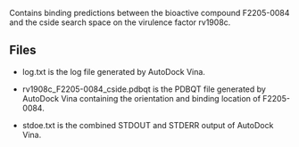 Contains binding predictions between the bioactive compound F2205-0084 and the cside search space on the virulence factor rv1908c.

## Files

- log.txt is the log file generated by AutoDock Vina.

- rv1908c_F2205-0084_cside.pdbqt is the PDBQT file generated by AutoDock Vina containing the orientation and binding location of F2205-0084.

- stdoe.txt is the combined STDOUT and STDERR output of AutoDock Vina.

